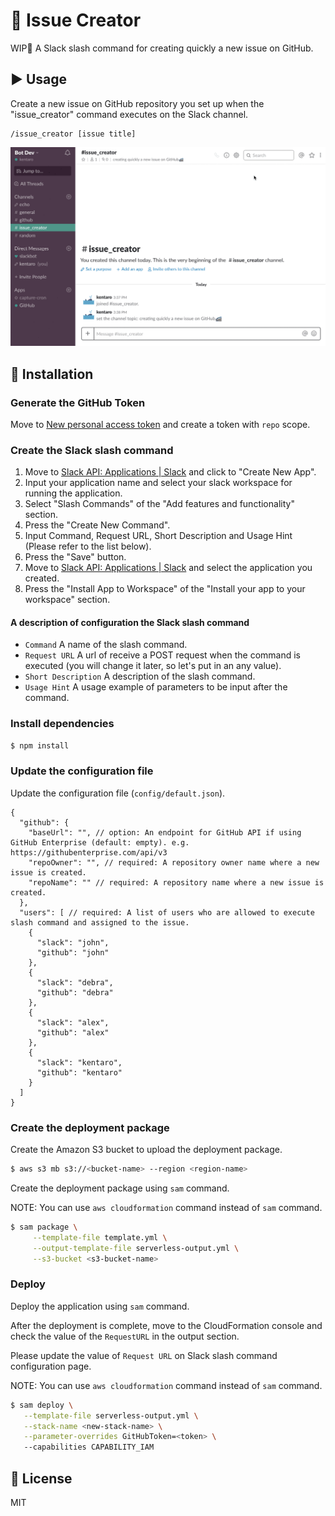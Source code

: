 # :bullettrain_side: Issue Creator
WIP:construction_worker: A Slack slash command for creating quickly a new issue on GitHub.

## :arrow_forward: Usage
Create a new issue on GitHub repository you set up when the "issue_creator" command executes on the Slack channel.

```
/issue_creator [issue title]
```

![](./demo.gif)

## :floppy_disk: Installation

### Generate the GitHub Token
Move to [New personal access token](https://github.com/settings/tokens/new) and create a token with `repo` scope.

### Create the Slack slash command
1. Move to [Slack API: Applications | Slack](https://api.slack.com/apps) and click to "Create New App".
2. Input your application name and select your slack workspace for running the application.
3. Select "Slash Commands" of the "Add features and functionality" section.
4. Press the "Create New Command".
5. Input Command, Request URL, Short Description and Usage Hint (Please refer to the list below).
6. Press the "Save" button.
7. Move to [Slack API: Applications | Slack](https://api.slack.com/apps) and select the application you created.
8. Press the "Install App to Workspace" of the "Install your app to your workspace" section.

#### A description of configuration the Slack slash command
* `Command` A name of the slash command.
* `Request URL` A url of receive a POST request when the command is executed (you will change it later, so let's put in an any value).
* `Short Description` A description of the slash command.
* `Usage Hint` A usage example of parameters to be input after the command.

### Install dependencies
```bash
$ npm install
```

### Update the configuration file
Update the configuration file (`config/default.json`).
```
{
  "github": {
    "baseUrl": "", // option: An endpoint for GitHub API if using GitHub Enterprise (default: empty). e.g. https://githubenterprise.com/api/v3
    "repoOwner": "", // required: A repository owner name where a new issue is created.
    "repoName": "" // required: A repository name where a new issue is created.
  },
  "users": [ // required: A list of users who are allowed to execute slash command and assigned to the issue.
    {
      "slack": "john",
      "github": "john"
    },
    {
      "slack": "debra",
      "github": "debra"
    },
    {
      "slack": "alex",
      "github": "alex"
    },
    {
      "slack": "kentaro",
      "github": "kentaro"
    }
  ]
}
```

### Create the deployment package
Create the Amazon S3 bucket to upload the deployment package.
```bash
$ aws s3 mb s3://<bucket-name> --region <region-name>
```

Create the deployment package using `sam` command.

NOTE: You can use `aws cloudformation` command instead of `sam` command.
```bash
$ sam package \
     --template-file template.yml \
     --output-template-file serverless-output.yml \
     --s3-bucket <s3-bucket-name>
```

### Deploy
Deploy the application using `sam` command.

After the deployment is complete, move to the CloudFormation console and check the value of the `RequestURL` in the output section.

Please update the value of `Request URL` on Slack slash command configuration page.

NOTE: You can use `aws cloudformation` command instead of `sam` command.
```bash
$ sam deploy \
   --template-file serverless-output.yml \
   --stack-name <new-stack-name> \
   --parameter-overrides GitHubToken=<token> \ 
   --capabilities CAPABILITY_IAM
```
## :memo: License
MIT